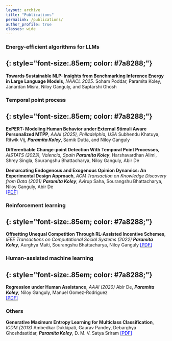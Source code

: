 ```yaml
---
layout: archive
title: "Publications"
permalink: /publications/
author_profile: true
classes: wide
---
```


### Energy-efficient algorithms for LLMs
{: style="font-size:.85em; color: #7a8288;"}
---
**Towards Sustainable NLP: Insights from Benchmarking Inference Energy in Large Language Models**, *NAACL 2025*. 
Soham Poddar, Paramita Koley, Janardan Misra, Niloy Ganguly, and Saptarshi Ghosh





### Temporal point process
{: style="font-size:.85em; color: #7a8288;"}
---
**ExPERT: Modeling Human Behavior under External Stimuli Aware Personalized MTPP**, *AAAI (2025), Philadelphia, USA*
Subhendu Khatuya, Ritwik Vij, _**Paramita Koley**_, Samik Dutta, and Niloy Ganguly



**Differentiable Change-point Detection With Temporal Point Processes**, *AISTATS (2023), Valencia, Spain*
_**Paramita Koley**_, Harshavardhan Alimi, Shrey Singla, Sourangshu Bhattacharya, Niloy Ganguly, Abir De 

**Demarcating Endogenous and Exogenous Opinion Dynamics: An Experimental Design Approach**, *ACM Transaction on Knowledge Discovery from Data (2021)*
_**Paramita Koley**_, Avirup Saha, Sourangshu Bhattacharya, Niloy Ganguly, Abir De  
[<span style="color:blue"> [PDF]</span>](https://dl.acm.org/doi/10.1145/3449361)



### Reinforcement learning
{: style="font-size:.85em; color: #7a8288;"}
---



**Offsetting Unequal Competition Through RL-Assisted Incentive Schemes**, *IEEE Transactions on Computational Social Systems (2022)*
_**Paramita Koley**_, Aurghya Maiti, Sourangshu Bhattacharya, Niloy Ganguly
[<span style="color:blue"> [PDF]</span>](https://ieeexplore.ieee.org/document/9693521)


### Human-assisted machine learning
{: style="font-size:.85em; color: #7a8288;"}
---

**Regression under Human Assistance**, *AAAI (2020)*
Abir De, _**Paramita Koley**_, Niloy Ganguly, Manuel Gomez-Rodriguez  
[<span style="color:blue"> [PDF]</span>](https://ojs.aaai.org/index.php/AAAI/article/view/5645)


### Others

**Generative Maximum Entropy Learning for Multiclass Classification**, *ICDM (2013)* 
Ambedkar Dukkipati, Gaurav Pandey, Debarghya Ghoshdastidar, _**Paramita Koley**_, D. M. V. Satya Sriram
[<span style="color:blue"> [PDF]</span>](https://ieeexplore.ieee.org/document/6729498)  


